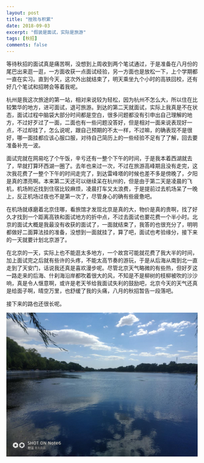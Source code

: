 ```yaml
---
layout: post
title: "挫败与积累"
date: 2018-09-03
excerpt: "假装是面试，实际是旅游"
tags: [秋招]
comments: false
---
```


等待秋招的面试真是痛苦啊，没想到上周收到两个笔试通过，于是准备在八月份的尾巴出来逛一逛，一方面收获一点面试经验，另一方面也是放松一下，上个学期都一直在实习。直到今天，这次外出就结束了，明天乘坐九个小时的高铁回校，还有好几个笔试和招聘会等着我呢。

杭州是我这次旅途的第一站，相对来说较为轻松，因为杭州不怎么大，所以住在比较繁华的地方，进可面试，退可旅游。到达的第二天就面试，实际上我真是不在状态，面试过程中脑袋大部分时间都是空白，很多问题都没有引申出自己理解的地方，不过好歹过了一面，二面也有一些问题没答好，但是相对一面来说表现好一点，不过却挂了，怎么说呢，跟自己预期的不太一样，不过嘛，的确表现不是很好，哪一面挂都应该心服口服，对待自己简历上的一些经验不足有了了解，回去要准备补充一波。

面试完就在网易吃了个午饭，辛亏还有一整个下午的时间，于是我本着西湖就去了，早就打算环西湖一圈了。去年也来过一次，不过在旅游高峰期且没有走完，这次我花费了一整个下午的时间走完了，到达雷峰塔的时候也差不多是傍晚了，夕阳是真的漂亮啊。本来第二天还可以继续呆在杭州的，但是由于第二天是凌晨的飞机，机场附近找到住宿比较麻烦，凌晨打车又太浪费，于是提前过去机场呆了一晚上，反正机场过夜也不是第一次了，尽管身心的确有些疲惫吧。

在机场就琢磨着北京住哪，看旅馆才发现北京是真的大，物价是真的贵啊，找了好久才找到一个距离高铁和面试地方的折中点，不过去面试也要花费一个半小时。北京的面试大概是我最没有收获的面试了，一面就结束了，我答的也很充分了，明明都做好二面算法挂的准备，没想到一面就挂了，算了吧，面试也考验缘分，接下来的一天就要计划北京游了。

在北京的一天，实际上也不能逛太多地方，一个故宫可能就花费了我大半的时间，加上面试完之后就有些许的头疼，不能太高节奏的游玩，于是从后海从南到北一直走到了天安门，话说我还真是喜欢漫步呢。尽管北京天气略微的有些热，但好歹这一路走来的后海、什刹海沿岸都吹着很大的风，不知是不是柳树的枝柳被吹的沙沙响，真是令人惬意啊，或许是老天爷给我面试失利的鼓励吧，北京今天的天气还真是给面子啊，晴空万里，也舒缓了我的头痛，八月的秋招暂告一段落吧。

接下来的路也还很长呢。

![1](https://raw.githubusercontent.com/Neocou/neocou.github.io/master/images/18/1.jpg)